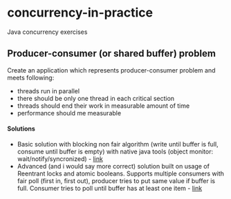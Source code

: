 # concurrency-in-practice
Java concurrency exercises

## Producer-consumer (or shared buffer) problem
Create an application which represents producer-consumer problem and meets following:
* threads run in parallel
* there should be only one thread in each critical section
* threads should end their work in measurable amount of time 
* performance should me measurable

#### Solutions
* Basic solution with blocking non fair algorithm (write until buffer is full, consume until buffer is empty) with
native java tools (object monitor: wait/notify/syncronized) - [link](https://github.com/vlsidlyarevich/concurrency-in-practice/blob/master/src/com/github/vlsidlyarevich/concurrency_practice/producer_consumer/basic/Main.java)
* Advanced (and i would say more correct) solution built on usage of Reentrant locks and
atomic booleans. Supports multiple consumers with fair poll (first in, first out), producer tries to put same value 
if buffer is full. Consumer tries to poll until buffer has at least one item - [link](https://github.com/vlsidlyarevich/concurrency-in-practice/blob/master/src/com/github/vlsidlyarevich/concurrency_practice/producer_consumer/advanced/Main.java)



